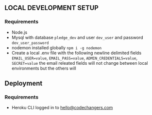 ## LOCAL DEVELOPMENT SETUP
### Requirements
* Node.js
* Mysql with database `pledge_dev` and user `dev_user` and password `dev_user_password`
* nodemon installed globally `npm i -g nodemon`
* Create a local .env file with the following newline delimited fields `EMAIL_USER=value`, `EMAIL_PASS=value`, `ADMIN_CREDENTIALS=value`, `SECRET=value` the email releated fields will not change between local environments but the others will

## Deployment
### Requirements
* Heroku CLI logged in to hello@codechangers.com
